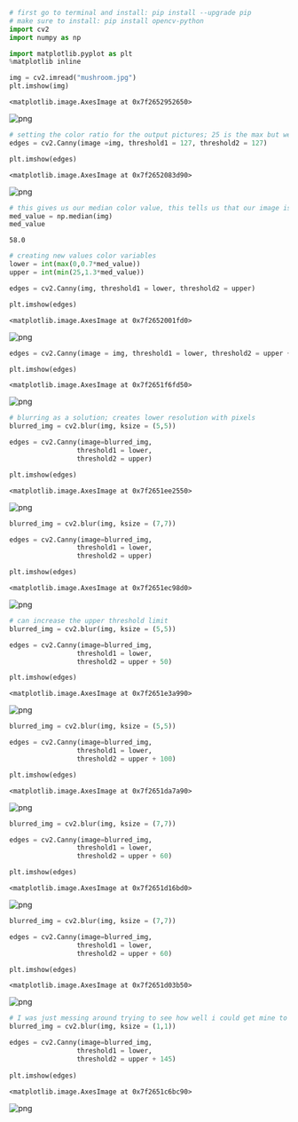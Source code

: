 ```python
# first go to terminal and install: pip install --upgrade pip
# make sure to install: pip install opencv-python
import cv2
import numpy as np
```


```python
import matplotlib.pyplot as plt 
%matplotlib inline
```


```python
img = cv2.imread("mushroom.jpg")
plt.imshow(img)
```




    <matplotlib.image.AxesImage at 0x7f2652952650>




![png](output_2_1.png)



```python
# setting the color ratio for the output pictures; 25 is the max but we want two colors 
edges = cv2.Canny(image =img, threshold1 = 127, threshold2 = 127)

plt.imshow(edges)
```




    <matplotlib.image.AxesImage at 0x7f2652083d90>




![png](output_3_1.png)



```python
# this gives us our median color value, this tells us that our image is darker 
med_value = np.median(img)
med_value
```




    58.0




```python
# creating new values color variables
lower = int(max(0,0.7*med_value))
upper = int(min(25,1.3*med_value))

edges = cv2.Canny(img, threshold1 = lower, threshold2 = upper)

plt.imshow(edges)
```




    <matplotlib.image.AxesImage at 0x7f2652001fd0>




![png](output_5_1.png)



```python
edges = cv2.Canny(image = img, threshold1 = lower, threshold2 = upper + 100)

plt.imshow(edges)
```




    <matplotlib.image.AxesImage at 0x7f2651f6fd50>




![png](output_6_1.png)



```python
# blurring as a solution; creates lower resolution with pixels  
blurred_img = cv2.blur(img, ksize = (5,5))

edges = cv2.Canny(image=blurred_img,
                 threshold1 = lower, 
                 threshold2 = upper)

plt.imshow(edges)
```




    <matplotlib.image.AxesImage at 0x7f2651ee2550>




![png](output_7_1.png)



```python
blurred_img = cv2.blur(img, ksize = (7,7))

edges = cv2.Canny(image=blurred_img,
                 threshold1 = lower, 
                 threshold2 = upper)

plt.imshow(edges)
```




    <matplotlib.image.AxesImage at 0x7f2651ec98d0>




![png](output_8_1.png)



```python
# can increase the upper threshold limit 
blurred_img = cv2.blur(img, ksize = (5,5))

edges = cv2.Canny(image=blurred_img,
                 threshold1 = lower, 
                 threshold2 = upper + 50)

plt.imshow(edges)
```




    <matplotlib.image.AxesImage at 0x7f2651e3a990>




![png](output_9_1.png)



```python
blurred_img = cv2.blur(img, ksize = (5,5))

edges = cv2.Canny(image=blurred_img,
                 threshold1 = lower, 
                 threshold2 = upper + 100)

plt.imshow(edges)
```




    <matplotlib.image.AxesImage at 0x7f2651da7a90>




![png](output_10_1.png)



```python
blurred_img = cv2.blur(img, ksize = (7,7))

edges = cv2.Canny(image=blurred_img,
                 threshold1 = lower, 
                 threshold2 = upper + 60)

plt.imshow(edges)
```




    <matplotlib.image.AxesImage at 0x7f2651d16bd0>




![png](output_11_1.png)



```python
blurred_img = cv2.blur(img, ksize = (7,7))

edges = cv2.Canny(image=blurred_img,
                 threshold1 = lower, 
                 threshold2 = upper + 60)

plt.imshow(edges)
```




    <matplotlib.image.AxesImage at 0x7f2651d03b50>




![png](output_12_1.png)



```python
# I was just messing around trying to see how well i could get mine to outline
blurred_img = cv2.blur(img, ksize = (1,1))

edges = cv2.Canny(image=blurred_img,
                 threshold1 = lower, 
                 threshold2 = upper + 145)
                  
plt.imshow(edges)
```




    <matplotlib.image.AxesImage at 0x7f2651c6bc90>




![png](output_13_1.png)

